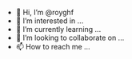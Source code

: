 - 👋 Hi, I’m @royghf
- 👀 I’m interested in ...
- 🌱 I’m currently learning ...
- 💞️ I’m looking to collaborate on ...
- 📫 How to reach me ...

<!---
royghf/royghf is a ✨ special ✨ repository because its `README.md` (this file) appears on your GitHub profile.
You can click the Preview link to take a look at your changes.
--->
